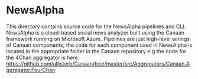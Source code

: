 # NewsAlpha
This directory contains source code for the NewsAlpha pipelines and CLI. NewsAlpha is a cloud-based social news analyzer built using the Canaan framework running on Microsoft Azure. Pipelines are just high-level wirings of Canaan components; the code for each component used in NewsAlpha is located in the appropriate folder in the Canaan repository e.g the code for the 4Chan aggregator is here: https://github.com/allisterb/Canaan/tree/master/src/Aggregators/Canaan.Aggregator.FourChan
